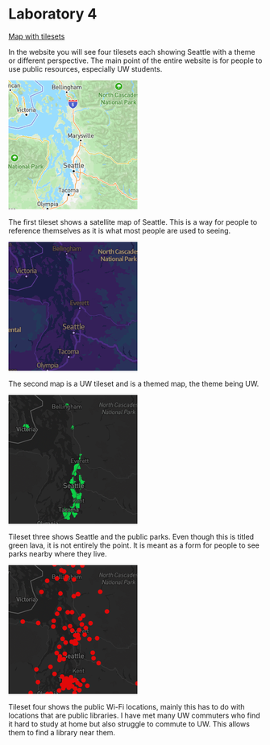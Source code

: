 # Laboratory 4

[Map with tilesets](http://127.0.0.1:5500/index.html)

In the website you will see four tilesets each showing Seattle with a theme or different perspective. The main point of the entire website is for people to use public resources, especially UW students. 

![Tileset one](assets/satellite/7/20/44.png)

The first tileset shows a satellite map of Seattle. This is a way for people to reference themselves as it is what most people are used to seeing. 

![Tileset two](assets/uw_theme/7/20/44.png)

The second map is a UW tileset and is a themed map, the theme being UW. 

![Tileset three](assets/green_lava/7/20/44.png)

Tileset three shows Seattle and the public parks. Even though this is titled green lava, it is not entirely the point. It is meant as a form for people to see parks nearby where they live. 

![Tileset four](assets/public_wifi/7/20/44.png)

Tileset four shows the public Wi-Fi locations, mainly this has to do with locations that are public libraries. I have met many UW commuters who find it hard to study at home but also struggle to commute to UW. This allows them to find a library near them.
